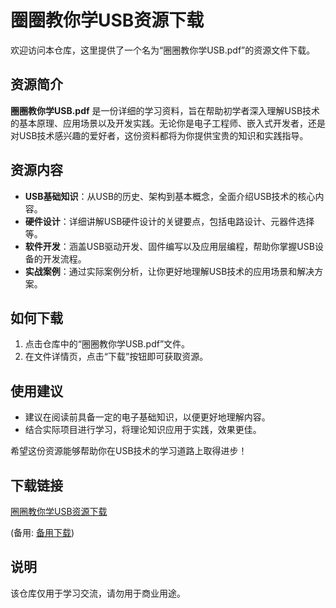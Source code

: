 # 圈圈教你学USB资源下载

欢迎访问本仓库，这里提供了一个名为“圈圈教你学USB.pdf”的资源文件下载。

## 资源简介

**圈圈教你学USB.pdf** 是一份详细的学习资料，旨在帮助初学者深入理解USB技术的基本原理、应用场景以及开发实践。无论你是电子工程师、嵌入式开发者，还是对USB技术感兴趣的爱好者，这份资料都将为你提供宝贵的知识和实践指导。

## 资源内容

- **USB基础知识**：从USB的历史、架构到基本概念，全面介绍USB技术的核心内容。
- **硬件设计**：详细讲解USB硬件设计的关键要点，包括电路设计、元器件选择等。
- **软件开发**：涵盖USB驱动开发、固件编写以及应用层编程，帮助你掌握USB设备的开发流程。
- **实战案例**：通过实际案例分析，让你更好地理解USB技术的应用场景和解决方案。

## 如何下载

1. 点击仓库中的“圈圈教你学USB.pdf”文件。
2. 在文件详情页，点击“下载”按钮即可获取资源。

## 使用建议

- 建议在阅读前具备一定的电子基础知识，以便更好地理解内容。
- 结合实际项目进行学习，将理论知识应用于实践，效果更佳。

希望这份资源能够帮助你在USB技术的学习道路上取得进步！

## 下载链接
[圈圈教你学USB资源下载](https://pan.quark.cn/s/07a461a8ee06) 

(备用: [备用下载](https://pan.baidu.com/s/1DZSaPNiT3mxQa8lKo_eKOg?pwd=1234))

## 说明

该仓库仅用于学习交流，请勿用于商业用途。
